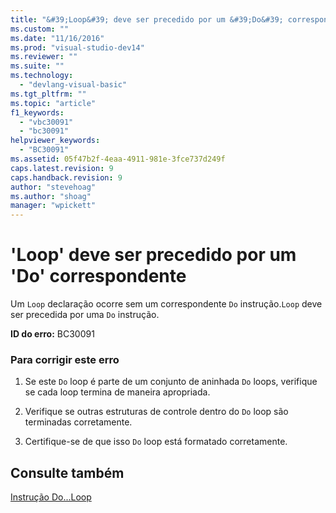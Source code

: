 ```yaml
---
title: "&#39;Loop&#39; deve ser precedido por um &#39;Do&#39; correspondente | Microsoft Docs"
ms.custom: ""
ms.date: "11/16/2016"
ms.prod: "visual-studio-dev14"
ms.reviewer: ""
ms.suite: ""
ms.technology: 
  - "devlang-visual-basic"
ms.tgt_pltfrm: ""
ms.topic: "article"
f1_keywords: 
  - "vbc30091"
  - "bc30091"
helpviewer_keywords: 
  - "BC30091"
ms.assetid: 05f47b2f-4eaa-4911-981e-3fce737d249f
caps.latest.revision: 9
caps.handback.revision: 9
author: "stevehoag"
ms.author: "shoag"
manager: "wpickett"
---
```

# &#39;Loop&#39; deve ser precedido por um &#39;Do&#39; correspondente
Um `Loop` declaração ocorre sem um correspondente `Do` instrução.`Loop` deve ser precedida por uma `Do` instrução.  
  
 **ID do erro:** BC30091  
  
### Para corrigir este erro  
  
1.  Se este `Do` loop é parte de um conjunto de aninhada `Do` loops, verifique se cada loop termina de maneira apropriada.  
  
2.  Verifique se outras estruturas de controle dentro do `Do` loop são terminadas corretamente.  
  
3.  Certifique\-se de que isso `Do` loop está formatado corretamente.  
  
## Consulte também  
 [Instrução Do...Loop](/dotnet/visual-basic/language-reference/statements/do-loop-statement)